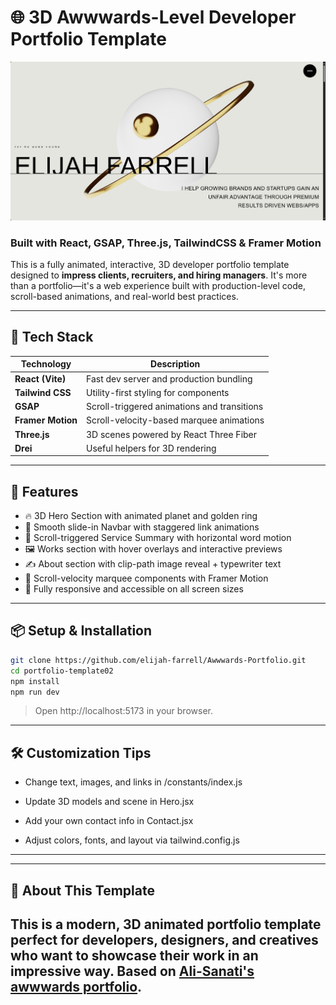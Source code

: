 # 🌐 3D Awwwards-Level Developer Portfolio Template

<a href="https://awwwards-portfolio-template.vercel.app/" target="_blank">
  <img src="./public/images/thumbnail.png" alt="Portfolio Thumbnail" />
</a>

### Built with React, GSAP, Three.js, TailwindCSS & Framer Motion

This is a fully animated, interactive, 3D developer portfolio template designed to **impress clients, recruiters, and hiring managers**. It's more than a portfolio—it's a web experience built with production-level code, scroll-based animations, and real-world best practices.


---

## 🚀 Tech Stack

| Technology       | Description                             |
| ---------------- | --------------------------------------- |
| **React (Vite)** | Fast dev server and production bundling |
| **Tailwind CSS** | Utility-first styling for components    |
| **GSAP**         | Scroll-triggered animations and transitions |
| **Framer Motion** | Scroll-velocity-based marquee animations |
| **Three.js**     | 3D scenes powered by React Three Fiber  |
| **Drei**         | Useful helpers for 3D rendering         |

---

## 📁 Features

- 🔥 3D Hero Section with animated planet and golden ring
- 🧩 Smooth slide-in Navbar with staggered link animations
- 🎯 Scroll-triggered Service Summary with horizontal word motion
- 🖼️ Works section with hover overlays and interactive previews
- ✍️ About section with clip-path image reveal + typewriter text
- 🏁 Scroll-velocity marquee components with Framer Motion
- 💼 Fully responsive and accessible on all screen sizes

---

## 📦 Setup & Installation

```bash
git clone https://github.com/elijah-farrell/Awwwards-Portfolio.git
cd portfolio-template02
npm install
npm run dev
```

> Open http://localhost:5173 in your browser.

---

## 🛠️ Customization Tips

- Change text, images, and links in /constants/index.js

- Update 3D models and scene in Hero.jsx

- Add your own contact info in Contact.jsx

- Adjust colors, fonts, and layout via tailwind.config.js

---
---

## 📣 About This Template

This is a modern, 3D animated portfolio template perfect for developers, designers, and creatives who want to showcase their work in an impressive way.
Based on [Ali-Sanati's awwwards portfolio](https://github.com/Ali-Sanati/awwwards-portfolio).
---
